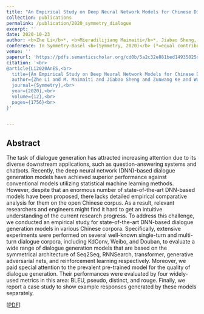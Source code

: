 ```yaml
---
title: "An Empirical Study on Deep Neural Network Models for Chinese Dialogue Generation"
collection: publications
permalink: /publication/2020_symmetry_dialogue
excerpt: ''
date: 2020-10-23
author: <b>Zhe Li</b>*, <b>Mieradilijiang Maimaiti</b>*, Jiabao Sheng, Zunwang Ke, <b>Wushour Slamu</b>, Qinyong Wang, Xiuhong Li
conference: In Symmetry-Basel <b>(Symmetry, 2020)</b> (*=equal contribution)
venue: ''
paperurl: 'https://pdfs.semanticscholar.org/cd0b/5a2c32e881bed14935025d5f0a34fecbf4cc.pdf?_ga=2.165090492.2098448433.1624278785-661854895.1624278785'
citation: '<br>
@article{Li2020AnES,<br>
  title={An Empirical Study on Deep Neural Network Models for Chinese Dialogue Generation},<br>
  author={Zhe Li and M. Maimaiti and Jiabao Sheng and Zunwang Ke and Wushour Silamu and Qinyong Wang and Xiuhong Li},<br>
  journal={Symmetry},<br>
  year={2020},<br>
  volume={12},<br>
  pages={1756}<br>
}'


---
```

<h2><strong>Abstract</strong></h2>
The task of dialogue generation has attracted increasing attention due to its diverse
downstream applications, such as question-answering systems and chatbots. Recently, the deep
neural network (DNN)-based dialogue generation models have achieved superior performance
against conventional models utilizing statistical machine learning methods. However, despite that
an enormous number of state-of-the-art DNN-based models have been proposed, there lacks
detailed empirical comparative analysis for them on the open Chinese corpus. As a result, relevant
researchers and engineers might find it hard to get an intuitive understanding of the current research
progress. To address this challenge, we conducted an empirical study for state-of-the-art DNN-based
dialogue generation models in various Chinese corpora. Specifically, extensive experiments were
performed on several well-known single-turn and multi-turn dialogue corpora, including KdConv,
Weibo, and Douban, to evaluate a wide range of dialogue generation models that are based on
the symmetrical architecture of Seq2Seq, RNNSearch, transformer, generative adversarial nets,
and reinforcement learning respectively. Moreover, we paid special attention to the prevalent
pre-trained model for the quality of dialogue generation. Their performances were evaluated by four
widely-used metrics in this area: BLEU, pseudo, distinct, and rouge. Finally, we report a case study
to show example responses generated by these models separately.

\[[PDF](https://pdfs.semanticscholar.org/cd0b/5a2c32e881bed14935025d5f0a34fecbf4cc.pdf?_ga=2.165090492.2098448433.1624278785-661854895.1624278785)\]  
